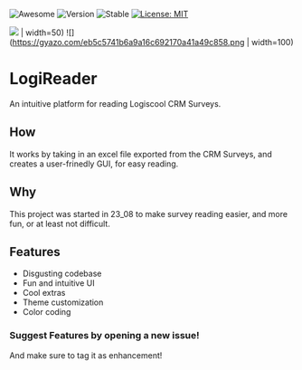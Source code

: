 ![Awesome](https://cdn.jsdelivr.net/gh/sindresorhus/awesome@d7305f38d29fed78fa85652e3a63e154dd8e8829/media/badge.svg)
![Version](https://img.shields.io/badge/Version-0.1.0-blue.svg?cacheSeconds=2592000)
![Stable](https://img.shields.io/badge/Unreleased-red.svg?cacheSeconds=2592000)
[![License: MIT](https://img.shields.io/badge/License-MIT-green.svg)](https://github.com/AdyStudios/LogiReader/blob/main/LICENSE)


![](https://github-production-user-asset-6210df.s3.amazonaws.com/74962285/260978820-b5996004-88a5-4188-8c96-dfbd18381587.png) | width=50)
![](https://gyazo.com/eb5c5741b6a9a16c692170a41a49c858.png | width=100)

# LogiReader

An intuitive platform for reading Logiscool CRM Surveys.

## How
It works by taking in an excel file exported from the CRM Surveys, and creates a user-frinedly GUI, for easy reading.

## Why
This project was started in 23_08 to make survey reading easier, and more fun, or at least not difficult.

## Features
- Disgusting codebase
- Fun and intuitive UI
- Cool extras
- Theme customization
- Color coding
### Suggest Features by opening a new issue!
And make sure to tag it as enhancement!
